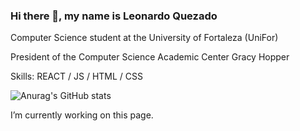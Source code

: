 ### Hi there 👋, my name is Leonardo Quezado

Computer Science student at the University of Fortaleza (UniFor)

President of the Computer Science Academic Center Gracy Hopper

Skills: REACT / JS / HTML / CSS

![Anurag's GitHub stats](https://github-readme-stats.vercel.app/api?username=LoliPrivatier&theme=midnight-purple&show_icons=true)

I’m currently working on this page. 




